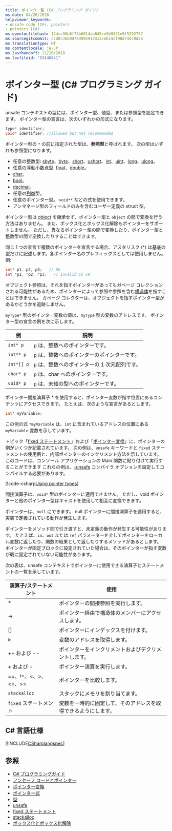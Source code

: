 ```yaml
---
title: ポインター型 (C# プログラミング ガイド)
ms.date: 04/20/2018
helpviewer_keywords:
- unsafe code [C#], pointers
- pointers [C#]
ms.openlocfilehash: 124cc98b6f73b6014ab845ce5b9331e9f5292757
ms.sourcegitcommit: ccd8c36b0d74d99291d41aceb14cf98d74dc9d2b
ms.translationtype: HT
ms.contentlocale: ja-JP
ms.lasthandoff: 12/10/2018
ms.locfileid: "53146841"
---
```

# <a name="pointer-types-c-programming-guide"></a>ポインター型 (C# プログラミング ガイド)

unsafe コンテキストの型には、ポインター型、値型、または参照型を設定できます。 ポインター型の宣言は、次のいずれかの形式になります。

``` csharp
type* identifier;
void* identifier; //allowed but not recommended
```

ポインター型の `*` の前に指定された型は、**参照型**と呼ばれます。 次の型はいずれも参照型になります。

- 任意の整数型: [sbyte](../../language-reference/keywords/sbyte.md)、[byte](../../language-reference/keywords/byte.md)、[short](../../language-reference/keywords/short.md)、[ushort](../../language-reference/keywords/ushort.md)、[int](../../language-reference/keywords/int.md)、[uint](../../language-reference/keywords/uint.md)、[long](../../language-reference/keywords/long.md)、[ulong](../../language-reference/keywords/ulong.md)。
- 任意の浮動小数点型: [float](../../language-reference/keywords/float.md)、[double](../../language-reference/keywords/double.md)。
- [char](../../language-reference/keywords/char.md)。
- [bool](../../language-reference/keywords/bool.md)。
- [decimal](../../language-reference/keywords/decimal.md)。
- 任意の[列挙](../../language-reference/keywords/enum.md)型。
- 任意のポインター型。 `void**` などの式を使用できます。
- アンマネージ型のフィールドのみを含むユーザー定義の struct 型。

ポインター型は [object](../../language-reference/keywords/object.md) を継承せず、ポインター型と `object` の間で変換を行う方法はありません。 また、ボックス化とボックス化解除もポインターをサポートしません。 ただし、異なるポインター型の間で変換したり、ポインター型と整数型の間で変換したりすることはできます。

同じ 1 つの宣言で複数のポインターを宣言する場合、アスタリスク (*) は基底の型だけに記述します。各ポインター名のプレフィックスとしては使用しません。 例:

```csharp
int* p1, p2, p3;   // Ok
int *p1, *p2, *p3;   // Invalid in C#
```

オブジェクト参照は、それを指すポインターがあってもガベージ コレクションされる可能性があるため、ポインターによって参照や参照を含む[構造体](../../language-reference/keywords/struct.md)を指すことはできません。 ガベージ コレクターは、オブジェクトを指すポインター型があるかどうかを追跡しません。

`myType*` 型のポインター変数の値は、`myType` 型の変数のアドレスです。 ポインター型の宣言の例を次に示します。

|例|説明|
|-------------|-----------------|
|`int* p`|`p` は、整数へのポインターです。|
|`int** p`|`p` は、整数へのポインターのポインターです。|
|`int*[] p`|`p` は、整数へのポインターの 1 次元配列です。|
|`char* p`|`p` は、char へのポインターです。|
|`void* p`|`p` は、未知の型へのポインターです。|

ポインター間接演算子 * を使用すると、ポインター変数が指す位置にあるコンテンツにアクセスできます。 たとえば、次のような宣言があるとします。

```csharp
int* myVariable;
```

この例の式 `*myVariable` は、`int` に含まれているアドレスの位置にある `myVariable` 変数を示しています。

トピック「[fixed ステートメント](../../language-reference/keywords/fixed-statement.md)」および「[ポインター変換](../../programming-guide/unsafe-code-pointers/pointer-conversions.md)」に、ポインターの例がいくつか記載されています。 次の例は、`unsafe` キーワードと `fixed` ステートメントの使用例と、内部ポインターのインクリメント方法を示しています。  このコードは、コンソール アプリケーションの Main 関数に貼り付けて実行することができます  これらの例は、[-unsafe](../../language-reference/compiler-options/unsafe-compiler-option.md) コンパイラ オプションを設定してコンパイルする必要があります。

[!code-csharp[Using pointer types](../../../../samples/snippets/csharp/keywords/FixedKeywordExamples.cs#5)]

間接演算子は、`void*` 型のポインターに適用できません。 ただし、void ポインターと他のポインター型はキャストを使用して相互に変換できます。

ポインターは、`null` にできます。 null ポインターに間接演算子を適用すると、実装で定義されている動作が発生します。

ポインターをメソッド間で引き渡すと、未定義の動作が発生する可能性があります。 たとえば、`in`、`out` または `ref` パラメーターを介してポインターをローカル変数に返したり、関数の結果として返したりするメソッドがあるとします。 ポインターが固定ブロックに設定されていた場合は、そのポインターが指す変数が既に固定されていない可能性があります。

次の表は、unsafe コンテキストでポインターに使用できる演算子とステートメントの一覧を示しています。

|演算子/ステートメント|使用|
|-------------------------|---------|
|*|ポインターの間接参照を実行します。|
|->|ポインター経由で構造体のメンバーにアクセスします。|
|[]|ポインターにインデックスを付けます。|
|`&`|変数のアドレスを取得します。|
|++ および --|ポインターをインクリメントおよびデクリメントします。|
|+ および -|ポインター演算を実行します。|
|==、!=、\<、>、\<=、>=|ポインターを比較します。|
|`stackalloc`|スタックにメモリを割り当てます。|
|`fixed` ステートメント|変数を一時的に固定して、そのアドレスを取得できるようにします。|

## <a name="c-language-specification"></a>C# 言語仕様

 [!INCLUDE[CSharplangspec](~/includes/csharplangspec-md.md)]

## <a name="see-also"></a>参照

- [C# プログラミングガイド](../index.md)  
- [アンセーフ コードとポインター](index.md)  
- [ポインター変換](pointer-conversions.md)  
- [ポインター式](pointer-expressions.md)  
- [型](../../language-reference/keywords/types.md)  
- [unsafe](../../language-reference/keywords/unsafe.md)  
- [fixed ステートメント](../../language-reference/keywords/fixed-statement.md)  
- [stackalloc](../../language-reference/keywords/stackalloc.md)  
- [ボックス化とボックス化解除](../types/boxing-and-unboxing.md)
